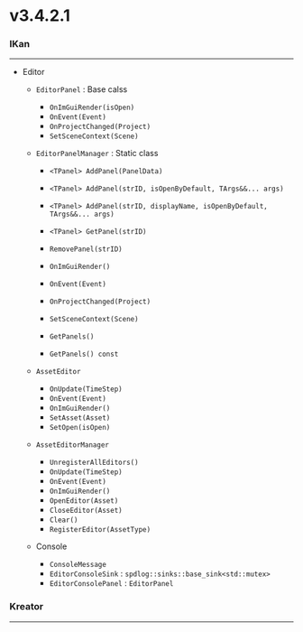 # v3.4.2.1

### IKan
----------------------------------------------------------------------------------------------------------------------
  - Editor
    - `EditorPanel` : Base calss
      - `OnImGuiRender(isOpen)`
      - `OnEvent(Event)`
      - `OnProjectChanged(Project)`
      - `SetSceneContext(Scene)`
    
    - `EditorPanelManager` : Static class
      - `<TPanel> AddPanel(PanelData)`
      - `<TPanel> AddPanel(strID, isOpenByDefault, TArgs&&... args)`
      - `<TPanel> AddPanel(strID, displayName, isOpenByDefault, TArgs&&... args)`
      - `<TPanel> GetPanel(strID)`
    
      - `RemovePanel(strID)`
      - `OnImGuiRender()`
      - `OnEvent(Event)`
      - `OnProjectChanged(Project)`
      - `SetSceneContext(Scene)`
      - `GetPanels()`
      - `GetPanels() const`
      
    - `AssetEditor`
      - `OnUpdate(TimeStep)` 
      - `OnEvent(Event)`
      - `OnImGuiRender()`
      - `SetAsset(Asset)`
      - `SetOpen(isOpen)`

    - `AssetEditorManager`
      - `UnregisterAllEditors()`
      - `OnUpdate(TimeStep)`
      - `OnEvent(Event)`
      - `OnImGuiRender()`
      - `OpenEditor(Asset)`
      - `CloseEditor(Asset)`
      - `Clear()`
      - `RegisterEditor(AssetType)`

    - Console
      - `ConsoleMessage` 
      - `EditorConsoleSink` : `spdlog::sinks::base_sink<std::mutex>`
      - `EditorConsolePanel` : `EditorPanel`
    
### Kreator
----------------------------------------------------------------------------------------------------------------------
